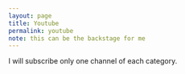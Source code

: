 ```yaml
---
layout: page
title: Youtube
permalink: youtube
note: this can be the backstage for me
---
```


I will subscribe only one channel of each category.

<div id='youtube'></div>
